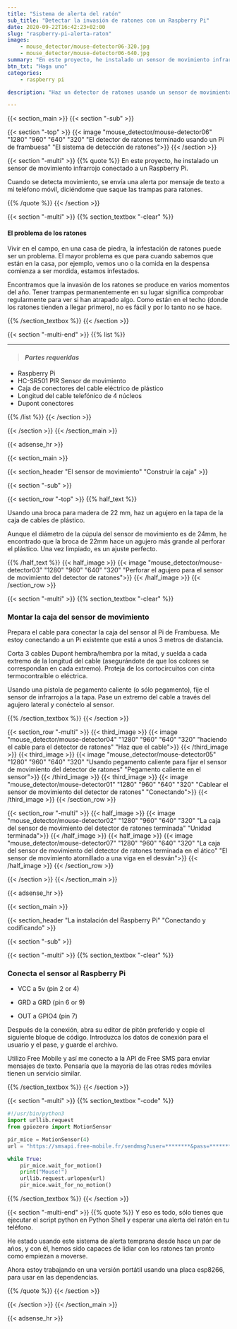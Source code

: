 ```yaml
---
title: "Sistema de alerta del ratón"
sub_title: "Detectar la invasión de ratones con un Raspberry Pi"
date: 2020-09-22T16:42:23+02:00
slug: "raspberry-pi-alerta-raton"
images:
    - mouse_detector/mouse-detector06-320.jpg
    - mouse_detector/mouse-detector06-640.jpg
summary: "En este proyecto, he instalado un sensor de movimiento infrarrojo conectado a un Raspberry Pi. Cuando se detecta movimiento, se envía una alerta po..."
btn_txt: "Haga uno"
categories:
    - raspberry pi

description: "Haz un detector de ratones usando un sensor de movimiento infrarrojo y un Pi de frambuesa. Sepa instantáneamente cuando los ratones se mueven en su casa"

---
```


{{< section_main >}}
{{< section "-sub" >}}

{{< section "-top" >}}
{{< image "mouse_detector/mouse-detector06" "1280" "960" "640" "320" "El detector de ratones terminado usando un Pi de frambuesa" "El sistema de detección de ratones">}}
{{< /section >}}

<!-- QUOTE -->
{{< section "-multi" >}}
{{% quote %}}
En este proyecto, he instalado un sensor de movimiento infrarrojo conectado a un Raspberry Pi.

Cuando se detecta movimiento, se envía una alerta por mensaje de texto a mi teléfono móvil, diciéndome que saque las trampas para ratones.

{{% /quote %}}
{{< /section >}}

{{< section "-multi" >}}
{{% section_textbox "-clear" %}}

#### El problema de los ratones

Vivir en el campo, en una casa de piedra, la infestación de ratones puede ser un problema. El mayor problema es que para cuando sabemos que están en la casa, por ejemplo, vemos uno o la comida en la despensa comienza a ser mordida, estamos infestados.

Encontramos que la invasión de los ratones se produce en varios momentos del año. Tener trampas permanentemente en su lugar significa comprobar regularmente para ver si han atrapado algo. Como están en el techo (donde los ratones tienden a llegar primero), no es fácil y por lo tanto no se hace.

{{% /section_textbox %}}
{{< /section >}}

{{< section "-multi-end" >}}
{{% list %}}

***

> #### ***Partes requeridas***

- Raspberry Pi
- HC-SR501 PIR Sensor de movimiento
- Caja de conectores del cable eléctrico de plástico
- Longitud del cable telefónico de 4 núcleos
- Dupont conectores

{{% /list %}}
{{< /section >}}

{{< /section >}}
{{< /section_main >}}

{{< adsense_hr >}}

{{< section_main >}}

{{< section_header "El sensor de movimiento" "Construir la caja" >}}

{{< section "-sub" >}}

{{< section_row "-top" >}}
{{% half_text %}}

Usando una broca para madera de 22 mm, haz un agujero en la tapa de la caja de cables de plástico.

Aunque el diámetro de la cúpula del sensor de movimiento es de 24mm, he encontrado que la broca de 22mm hace un agujero más grande al perforar el plástico. Una vez limpiado, es un ajuste perfecto.

{{% /half_text %}}
{{< half_image >}}
{{< image "mouse_detector/mouse-detector03" "1280" "960" "640" "320" "Perforar el agujero para el sensor de movimiento del detector de ratones">}}
{{< /half_image >}}
{{< /section_row >}}

{{< section "-multi" >}}
{{% section_textbox "-clear" %}}

### Montar la caja del sensor de movimiento

Prepara el cable para conectar la caja del sensor al Pi de Frambuesa. Me estoy conectando a un Pi existente que está a unos 3 metros de distancia.

Corta 3 cables Dupont hembra/hembra por la mitad, y suelda a cada extremo de la longitud del cable (asegurándote de que los colores se correspondan en cada extremo). Proteja de los cortocircuitos con cinta termocontraíble o eléctrica.

Usando una pistola de pegamento caliente (o sólo pegamento), fije el sensor de infrarrojos a la tapa. Pase un extremo del cable a través del agujero lateral y conéctelo al sensor.

{{% /section_textbox %}}
{{< /section >}}

{{< section_row "-multi" >}}
{{< third_image >}}
{{< image "mouse_detector/mouse-detector04" "1280" "960" "640" "320" "haciendo el cable para el detector de ratones" "Haz que el cable">}}
{{< /third_image >}}
{{< third_image >}}
{{< image "mouse_detector/mouse-detector05" "1280" "960" "640" "320" "Usando pegamento caliente para fijar el sensor de movimiento del detector de ratones" "Pegamento caliente en el sensor">}}
{{< /third_image >}}
{{< third_image >}}
{{< image "mouse_detector/mouse-detector01" "1280" "960" "640" "320" "Cablear el sensor de movimiento del detector de ratones" "Conectando">}}
{{< /third_image >}}
{{< /section_row >}}

{{< section_row "-multi" >}}
{{< half_image >}}
{{< image "mouse_detector/mouse-detector02" "1280" "960" "640" "320" "La caja del sensor de movimiento del detector de ratones terminada" "Unidad terminada">}}
{{< /half_image >}}
{{< half_image >}}
{{< image "mouse_detector/mouse-detector07" "1280" "960" "640" "320" "La caja del sensor de movimiento del detector de ratones terminada en el ático" "El sensor de movimiento atornillado a una viga en el desván">}}
{{< /half_image >}}
{{< /section_row >}}

{{< /section >}}
{{< /section_main >}}

{{< adsense_hr >}}

{{< section_main >}}

{{< section_header "La instalación del Raspberry Pi" "Conectando y codificando" >}}

{{< section "-sub" >}}

{{< section "-multi" >}}
{{% section_textbox "-clear" %}}

### Conecta el sensor al Raspberry Pi

- VCC a 5v (pin 2 or 4)

- GRD a GRD (pin 6 or 9)

- OUT a GPIO4 (pin 7)

Después de la conexión, abra su editor de pitón preferido y copie el siguiente bloque de código. Introduzca los datos de conexión para el usuario y el pase, y guarde el archivo.

Utilizo Free Mobile y así me conecto a la API de Free SMS para enviar mensajes de texto. Pensaría que la mayoría de las otras redes móviles tienen un servicio similar.

{{% /section_textbox %}}
{{< /section >}}

{{< section "-multi" >}}
{{% section_textbox "-code" %}}

``` python
#!/usr/bin/python3
import urllib.request
from gpiozero import MotionSensor

pir_mice = MotionSensor(4)
url = "https://smsapi.free-mobile.fr/sendmsg?user=********&pass=********&msg=Mouse+Detected"

while True:
    pir_mice.wait_for_motion()
    print("Mouse!")
    urllib.request.urlopen(url)
    pir_mice.wait_for_no_motion()

```

{{% /section_textbox %}}
{{< /section >}}

{{< section "-multi-end" >}}
{{% quote %}}
Y eso es todo, sólo tienes que ejecutar el script python en Python Shell y esperar una alerta del ratón en tu teléfono.

He estado usando este sistema de alerta temprana desde hace un par de años, y con él, hemos sido capaces de lidiar con los ratones tan pronto como empiezan a moverse.

Ahora estoy trabajando en una versión portátil usando una placa esp8266, para usar en las dependencias.

{{% /quote %}}
{{< /section >}}

{{< /section >}}
{{< /section_main >}}

{{< adsense_hr >}}
